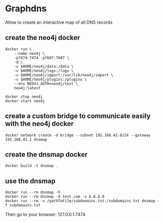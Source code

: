 # Graphdns

Allow to create an interactive map of all DNS records

## create the neo4j docker
```
docker run \                                          
    --name neo4j \
    -p7474:7474 -p7687:7687 \
    -d \
    -v $HOME/neo4j/data:/data \
    -v $HOME/neo4j/logs:/logs \
    -v $HOME/neo4j/import:/var/lib/neo4j/import \
    -v $HOME/neo4j/plugins:/plugins \
    --env NEO4J_AUTH=neo4j/test \
    neo4j:latest
```

```
docker stop neo4j
docker start neo4j
```

## create a custom bridge to communicate easily with the neo4j docker
```
docker network create -d bridge --subnet 192.168.42.0/24 --gateway 192.168.42.1 dnsmap
```

## create the dnsmap docker
```
docker build -t dnsmap .
```

## use the dnsmap
```
docker run --rm dnsmap -h
docker run --rm dnsmap -d test.com -s 8.8.8.8
docker run --rm -v /pathToFile/subdomains.txt:/subdomains.txt dnsmap -f subdomains.txt
```

Then go to your browser: 127.0.0.1:7474
